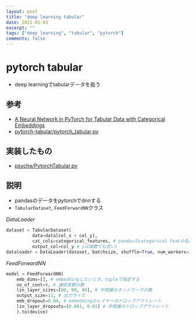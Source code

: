 ```yaml
---
layout: post
title: "deep learning tabular"
date: 2021-01-03
excerpt: ""
tags: ["deep learning", "tabular", "pytorch"]
comments: false
---
```



# pytorch tabular
 - deep learningでtabularデータを扱う

## 参考
 - [A Neural Network in PyTorch for Tabular Data with Categorical Embeddings](https://yashuseth.blog/2018/07/22/pytorch-neural-network-for-tabular-data-with-categorical-embeddings/)
 - [pytorch-tabular/pytorch_tabular.py](https://github.com/yashu-seth/pytorch-tabular/blob/master/pytorch_tabular.py)

## 実装したもの
 - [psyche/PytorchTabular.py](https://github.com/GINK03/psyche/blob/master/PytorchTabular.py)

## 説明
 - pandasのデータをpytorchでdnnする
 - `TabularDataset`, `FeedForwardNN`クラス

*DataLoader*
```python
dataset = TabularDataset(
		  data=data[col_x + col_y], 
		  cat_cols=categorical_features, # pandasのcategorical featの名前
		  output_col=col_y # yは複数でも良い)
dataloader = DataLoader(dataset, batchsize, shuffle=True, num_workers=1)
```

*FeedForwardNN*
```python
model = FeedForwardNN(
	emb_dims=[], # embeddingしたいとき、tupleで指定する
    no_of_cont=8, # 連続変数の数
	lin_layer_sizes=[80, 80, 80], # 中間層のネットワークの数
	output_size=11, # 出力サイズ
	emb_dropout=0.04, # embeddingのレイヤーのドロップアウトレート
    lin_layer_dropouts=[0.001, 0.01] # 中間層のドロップアウトレート
	).to(device)
```
